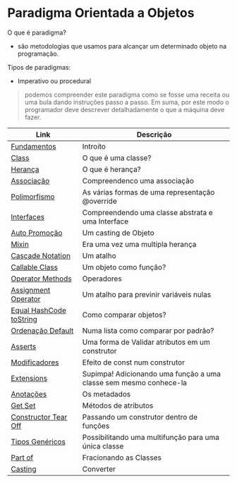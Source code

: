 # Paradigma Orientada a Objetos

O que é paradigma?
- são metodologias que usamos para alcançar um determinado objeto na programação.

Tipos de paradigmas:
- Imperativo ou procedural
> podemos compreender este paradigma como se fosse uma receita ou uma bula dando instruções passo a passo. Em suma, por este modo o programador deve descrever detalhadamente o que a máquina deve fazer.


| Link | Descrição |
| ------- | -------- |
| [Fundamentos] | Introíto |
| [Class] | O que é uma classe? |
| [Herança] | O que é herança? |
| [Associação] | Compreendenco uma associação |
| [Polimorfismo] | As várias formas de uma representação  @override |
| [Interfaces] | Compreendendo uma classe abstrata e uma Interface |
| [Auto Promoção] | Um casting de Objeto |
| [Mixin] | Era uma vez uma multipla herança |
| [Cascade Notation] | Um atalho |
| [Callable Class] | Um objeto como função? |
| [Operator Methods] | Operadores |
| [Assignment Operator] | Um atalho para previnir variáveis nulas |
| [Equal HashCode toString] | Como comparar objetos? |
| [Ordenação Default] | Numa lista como comparar por padrão? |
| [Asserts] | Uma forma de Validar atributos em um construtor |
| [Modificadores] | Efeito de const num construtor |
| [Extensions] | Supimpa! Adicionando uma função a uma classe sem mesmo conhece-la |
| [Anotações] | Os metadados |
| [Get Set] | Métodos de atributos |
| [Constructor Tear Off] | Passando um construtor dentro de funções |
| [Tipos Genéricos] | Possibilitando uma multifunção para uma única classe |
| [Part of] | Fracionando as Classes  |
| [Casting] | Converter |



[Fundamentos]: <https://github.com/jcarloscody/dart_POO/tree/main/lib/1-fundamentos>
[Class]: <https://github.com/jcarloscody/dart_POO/tree/main/lib/2-class>
[Herança]: <https://github.com/jcarloscody/dart_POO/tree/main/lib/3-heranca>
[Associação]: <https://github.com/jcarloscody/dart_POO/tree/main/lib/4-associacao>
[Polimorfismo]: <https://github.com/jcarloscody/dart_POO/tree/main/lib/5-polimorfismo>
[Interfaces]: <https://github.com/jcarloscody/dart_POO/tree/main/lib/6-interfaces>
[Auto Promoção]: <https://github.com/jcarloscody/dart_POO/tree/main/lib/7-auto_promocao>
[Mixin]: <https://github.com/jcarloscody/dart_POO/tree/main/lib/8-mixin>
[Cascade Notation]: <https://github.com/jcarloscody/dart_POO/tree/main/lib/9-cascade_notation>
[Callable Class]: <https://github.com/jcarloscody/dart_POO/tree/main/lib/10-callable_class>
[Operator Methods]: <https://github.com/jcarloscody/dart_POO/tree/main/lib/11-operator_methods>
[Assignment Operator]: <https://github.com/jcarloscody/dart_POO/tree/main/lib/12-assignment_operatos>
[Equal HashCode toString]: <https://github.com/jcarloscody/dart_POO/tree/main/lib/13-equal_hashCode_toString>
[Ordenação Default]: <https://github.com/jcarloscody/dart_POO/tree/main/lib/14-ordenacao_default>
[Asserts]: <https://github.com/jcarloscody/dart_POO/tree/main/lib/15-asserts>
[Modificadores]: <https://github.com/jcarloscody/dart_POO/tree/main/lib/16-modificadores>
[Extensions]: <https://github.com/jcarloscody/dart_POO/tree/main/lib/17-extensions>
[Anotações]: <https://github.com/jcarloscody/dart_POO/tree/main/lib/18-anotacoes>
[Get Set]: <https://github.com/jcarloscody/dart_POO/tree/main/lib/19-getSet>
[Constructor Tear Off]: <https://github.com/jcarloscody/dart_POO/tree/main/lib/20-constructor-tear-off>
[Tipos Genéricos]: <https://github.com/jcarloscody/dart_POO/tree/main/lib/21-tipos_genericos>
[Part of]: <https://github.com/jcarloscody/dart_POO/tree/main/lib/22-part_of>
[Casting]: <https://github.com/jcarloscody/dart_POO/tree/main/lib/23-conversoes>